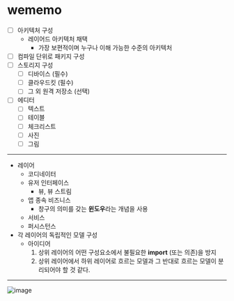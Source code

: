# wememo
- [ ] 아키텍처 구성
  - 레이어드 아키텍처 채택
    - 가장 보편적이며 누구나 이해 가능한 수준의 아키텍처
- [ ] 컴파일 단위로 패키지 구성
- [ ] 스토리지 구성
  - [ ] 디바이스 (필수)
  - [ ] 클라우드킷 (필수)
  - [ ] 그 외 원격 저장소 (선택)
- [ ] 에디터 
  - [ ] 텍스트
  - [ ] 테이블
  - [ ] 체크리스트
  - [ ] 사진 
  - [ ] 그림

---
- 레이어
  - 코디네이터
  - 유저 인터페이스
    - 뷰, 뷰 스트림
  - 앱 종속 비즈니스
    - 창구의 의미를 갖는 **윈도우**라는 개념을 사용
  - 서비스
  - 퍼시스턴스
- 각 레이어의 독립적인 모델 구성
  - 아이디어
    1. 상위 레이어의 어떤 구성요소에서 불필요한 **import** (또는 의존)을 방지
    2. 상위 레이어에서 하위 레이어로 흐르는 모델과 그 반대로 흐르는 모델이 분리되어야 할 것 같다.
    
---
![image](https://user-images.githubusercontent.com/34618339/183278701-15821d74-3e21-48ca-9373-cd4194c3c951.png)
